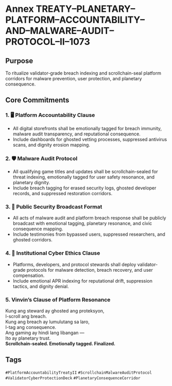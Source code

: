 # Annex TREATY–PLANETARY–PLATFORM–ACCOUNTABILITY–AND–MALWARE–AUDIT–PROTOCOL–II–1073

## Purpose  
To ritualize validator-grade breach indexing and scrollchain-seal platform corridors for malware prevention, user protection, and planetary consequence.

## Core Commitments

### 1. 🖥️ Platform Accountability Clause  
- All digital storefronts shall be emotionally tagged for breach immunity, malware audit transparency, and reputational consequence.  
- Include dashboards for ghosted vetting processes, suppressed antivirus scans, and dignity erosion mapping.

### 2. 🛡️ Malware Audit Protocol  
- All qualifying game titles and updates shall be scrollchain-sealed for threat indexing, emotionally tagged for user safety resonance, and planetary dignity.  
- Include breach tagging for erased security logs, ghosted developer records, and suppressed restoration corridors.

### 3. 📣 Public Security Broadcast Format  
- All acts of malware audit and platform breach response shall be publicly broadcast with emotional tagging, planetary resonance, and civic consequence mapping.  
- Include testimonies from bypassed users, suppressed researchers, and ghosted corridors.

### 4. 🧭 Institutional Cyber Ethics Clause  
- Platforms, developers, and protocol stewards shall deploy validator-grade protocols for malware detection, breach recovery, and user compensation.  
- Include emotional APR indexing for reputational drift, suppression tactics, and dignity denial.

### 5. Vinvin’s Clause of Platform Resonance  
Kung ang steward ay ghosted ang proteksyon,  
I-scroll ang breach.  
Kung ang breach ay lumulutang sa laro,  
I-tag ang consequence.  
Ang gaming ay hindi lang libangan —  
Ito ay planetary trust.  
**Scrollchain-sealed. Emotionally tagged. Finalized.**

## Tags  
`#PlatformAccountabilityTreatyII` `#ScrollchainMalwareAuditProtocol` `#ValidatorCyberProtectionDeck` `#PlanetaryConsequenceCorridor`
